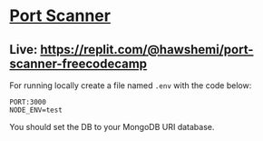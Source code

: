 # [Port Scanner](https://www.freecodecamp.org/learn/information-security/information-security-projects/port-scanner)

## Live: https://replit.com/@hawshemi/port-scanner-freecodecamp

For running locally create a file named `.env` with the code below:
```
PORT:3000
NODE_ENV=test
```
You should set the DB to your MongoDB URI database.
